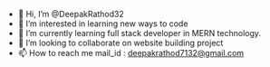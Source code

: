 - 👋 Hi, I’m @DeepakRathod32
- 👀 I’m interested in learning new ways to code
- 🌱 I’m currently learning full stack developer in MERN technology.
- 💞️ I’m looking to collaborate on website building project
- 📫 How to reach me mail_id : deepakrathod7132@gmail.com
<!---
DeepakRathod32/DeepakRathod32 is a ✨ special ✨ repository because its `README.md` (this file) appears on your GitHub profile.
You can click the Preview link to take a look at your changes.
--->
